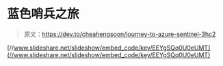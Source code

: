 # 蓝色哨兵之旅

> 原文：<https://dev.to/cheahengsoon/journey-to-azure-sentinel-3hc2>

[//www.slideshare.net/slideshow/embed_code/key/EEYgSQq0U0eUMT](//www.slideshare.net/slideshow/embed_code/key/EEYgSQq0U0eUMT)